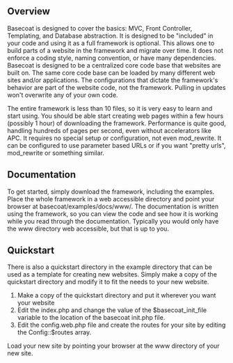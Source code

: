 <h2>Overview</h2>
Basecoat is designed to cover the basics: MVC, Front Controller, Templating, and Database abstraction. It is designed to be "included" in your code and using it as a full framework is optional. This allows one to build parts of a website in the framework and migrate over time. It does not enforce a coding style, naming convention, or have many dependencies. Basecoat is designed to be a centralized core code base that websites are built on. The same core code base can be loaded by many different web sites and/or applications. The configurations that dictate the framework's behavior are part of the website code, not the framework. Pulling in updates won't overwrite any of your own code. 

The entire framework is less than 10 files, so it is very easy to learn and start using. You should be able start creating web pages within a few hours (possibly 1 hour) of downloading the framework. Performance is quite good, handling hundreds of pages per second, even without accelerators like APC. It requires no special setup or configuration, not even mod_rewrite. It can be configured to use parameter based URLs or if you want "pretty urls", mod_rewrite or something similar.

<h2>Documentation</h2>
To get started, simply download the framework, including the examples. Place the whole framework in a web accessible directory and point your browser at basecoat/examples/docs/www/. The documentation is written using the framework, so you can view the code and see how it is working while you read through the documentation. Typically you would only have the www directory web accessible, but that is up to you.

<h2>Quickstart</h2>
There is also a quickstart directory in the example directory that can be used as a template for creating new websites. Simply make a copy of the quickstart directory and modify it to fit the needs to your new website.
<ol>
<li>Make a copy of the quickstart directory and put it wherever you want your website</li>
<li>Edit the index.php and change the value of the $basecoat_init_file variable to the location of the basecoat init.php file.</li>
<li>Edit the config.web.php file and create the routes for your site by editing the Config::$routes array.</li>
</ol>
Load your new site by pointing your browser at the www directory of your new site.